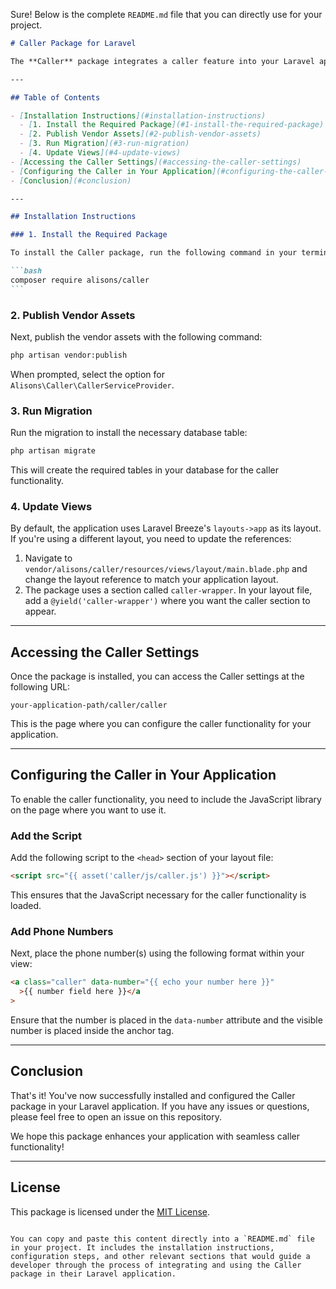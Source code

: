 Sure! Below is the complete `README.md` file that you can directly use for your project.

````markdown
# Caller Package for Laravel

The **Caller** package integrates a caller feature into your Laravel application, providing an easy way to handle phone numbers with click-to-call functionality. Follow the steps below to install and configure the package.

---

## Table of Contents

- [Installation Instructions](#installation-instructions)
  - [1. Install the Required Package](#1-install-the-required-package)
  - [2. Publish Vendor Assets](#2-publish-vendor-assets)
  - [3. Run Migration](#3-run-migration)
  - [4. Update Views](#4-update-views)
- [Accessing the Caller Settings](#accessing-the-caller-settings)
- [Configuring the Caller in Your Application](#configuring-the-caller-in-your-application)
- [Conclusion](#conclusion)

---

## Installation Instructions

### 1. Install the Required Package

To install the Caller package, run the following command in your terminal:

```bash
composer require alisons/caller
```
````

### 2. Publish Vendor Assets

Next, publish the vendor assets with the following command:

```bash
php artisan vendor:publish
```

When prompted, select the option for `Alisons\Caller\CallerServiceProvider`.

### 3. Run Migration

Run the migration to install the necessary database table:

```bash
php artisan migrate
```

This will create the required tables in your database for the caller functionality.

### 4. Update Views

By default, the application uses Laravel Breeze's `layouts->app` as its layout. If you're using a different layout, you need to update the references:

1. Navigate to `vendor/alisons/caller/resources/views/layout/main.blade.php` and change the layout reference to match your application layout.
2. The package uses a section called `caller-wrapper`. In your layout file, add a `@yield('caller-wrapper')` where you want the caller section to appear.

---

## Accessing the Caller Settings

Once the package is installed, you can access the Caller settings at the following URL:

```
your-application-path/caller/caller
```

This is the page where you can configure the caller functionality for your application.

---

## Configuring the Caller in Your Application

To enable the caller functionality, you need to include the JavaScript library on the page where you want to use it.

### Add the Script

Add the following script to the `<head>` section of your layout file:

```html
<script src="{{ asset('caller/js/caller.js') }}"></script>
```

This ensures that the JavaScript necessary for the caller functionality is loaded.

### Add Phone Numbers

Next, place the phone number(s) using the following format within your view:

```html
<a class="caller" data-number="{{ echo your number here }}"
  >{{ number field here }}</a
>
```

Ensure that the number is placed in the `data-number` attribute and the visible number is placed inside the anchor tag.

---

## Conclusion

That's it! You've now successfully installed and configured the Caller package in your Laravel application. If you have any issues or questions, please feel free to open an issue on this repository.

We hope this package enhances your application with seamless caller functionality!

---

## License

This package is licensed under the [MIT License](LICENSE).

```

You can copy and paste this content directly into a `README.md` file in your project. It includes the installation instructions, configuration steps, and other relevant sections that would guide a developer through the process of integrating and using the Caller package in their Laravel application.
```
